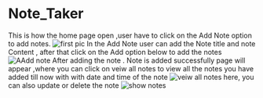 # Note_Taker
This is how the home page open ,user have to click on the Add Note option to add notes.
![first pic](https://github.com/Abhishek18071999/Note_Taker/assets/120219652/bfae81c2-f650-4b01-952c-491e8adc798d)
In the Add Note user can add the Note title and note Content , after that click on the Add option below to add the notes
![AAdd note](https://github.com/Abhishek18071999/Note_Taker/assets/120219652/1a77e014-6566-420f-a51b-85882490c0b6)
After adding the note . Note is added successfully page will appear ,where you can click on veiw all notes to view all the notes you have added till now with with date and time of the note
![veiw all notes](https://github.com/Abhishek18071999/Note_Taker/assets/120219652/be06dc64-a729-4394-988d-070160323eaa)
here, you can also update or delete the note
![show notes](https://github.com/Abhishek18071999/Note_Taker/assets/120219652/1f61b95a-bc32-4f82-bc2e-73ffe758ce1e)
